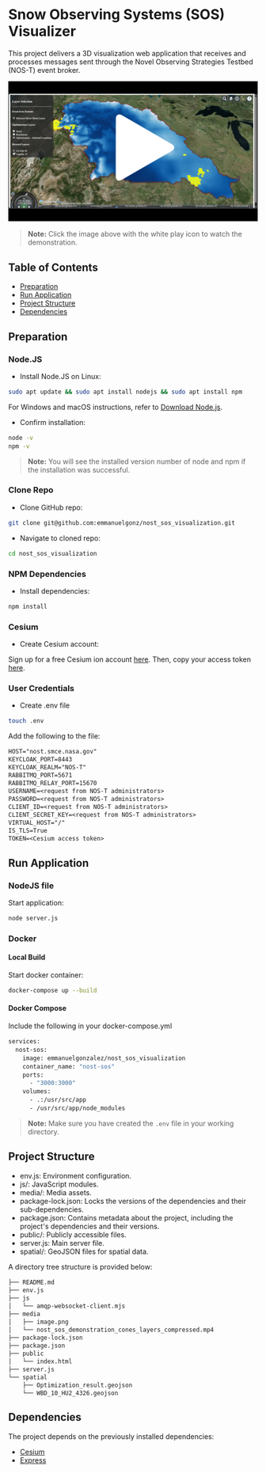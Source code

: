# Snow Observing Systems (SOS) Visualizer

This project delivers a 3D visualization web application that receives and processes messages sent through the Novel Observing Strategies Testbed (NOS-T) event broker.

<a href="https://youtu.be/zKBMltZmC8g" target="_blank">
  <img src="media/image.png" alt="Watch the video" />
</a>

> **Note:** Click the image above with the white play icon to watch the demonstration.

## Table of Contents

- [Preparation](#preparation)
- [Run Application](#run-application)
- [Project Structure](#project-structure)
- [Dependencies](#dependencies)
<!-- - [Contributing](#contributing)
- [License](#license) -->

## Preparation

### Node.JS

- Install Node.JS on Linux:

```bash
sudo apt update && sudo apt install nodejs && sudo apt install npm
```

For Windows and macOS instructions, refer to [Download Node.js](https://nodejs.org/en/download/package-manager).

- Confirm installation:

```bash
node -v
npm -v
```

> **Note:** You will see the installed version number of node and npm if the installation was successful.

### Clone Repo

- Clone GitHub repo:

```bash
git clone git@github.com:emmanuelgonz/nost_sos_visualization.git
```

- Navigate to cloned repo:

```bash
cd nost_sos_visualization
```

### NPM Dependencies

- Install dependencies:

```bash
npm install
```

### Cesium

- Create Cesium account:

Sign up for a free Cesium ion account [here](https://ion.cesium.com/signup). Then, copy your access token [here](https://ion.cesium.com/tokens?).

### User Credentials

- Create .env file

```bash
touch .env
```

Add the following to the file: 

```
HOST="nost.smce.nasa.gov"
KEYCLOAK_PORT=8443
KEYCLOAK_REALM="NOS-T"
RABBITMQ_PORT=5671
RABBITMQ_RELAY_PORT=15670
USERNAME=<request from NOS-T administrators>
PASSWORD=<request from NOS-T administrators>
CLIENT_ID=<request from NOS-T administrators>
CLIENT_SECRET_KEY=<request from NOS-T administrators>
VIRTUAL_HOST="/"
IS_TLS=True
TOKEN=<Cesium access token>
```

## Run Application

### NodeJS file

Start application:

```bash
node server.js
```

### Docker

#### Local Build

Start docker container: 

```bash
docker-compose up --build
```

#### Docker Compose

Include the following in your docker-compose.yml

```bash
services:
  nost-sos:
    image: emmanuelgonzalez/nost_sos_visualization
    container_name: "nost-sos"
    ports:
      - "3000:3000"
    volumes:
      - .:/usr/src/app
      - /usr/src/app/node_modules
```

> **Note:** Make sure you have created the ```.env``` file in your working directory.

## Project Structure

- env.js: Environment configuration.
- js/: JavaScript modules.
- media/: Media assets.
- package-lock.json: Locks the versions of the dependencies and their sub-dependencies.
- package.json: Contains metadata about the project, including the project's dependencies and their versions.
- public/: Publicly accessible files.
- server.js: Main server file.
- spatial/: GeoJSON files for spatial data.

A directory tree structure is provided below:

```
├── README.md
├── env.js 
├── js
│   └── amqp-websocket-client.mjs
├── media
│   ├── image.png
│   └── nost_sos_demonstration_cones_layers_compressed.mp4
├── package-lock.json
├── package.json
├── public
│   └── index.html
├── server.js
└── spatial
    ├── Optimization_result.geojson
    └── WBD_10_HU2_4326.geojson
```

## Dependencies

The project depends on the previously installed dependencies:

- [Cesium](https://cesium.com/platform/cesiumjs/)
- [Express](https://expressjs.com/)